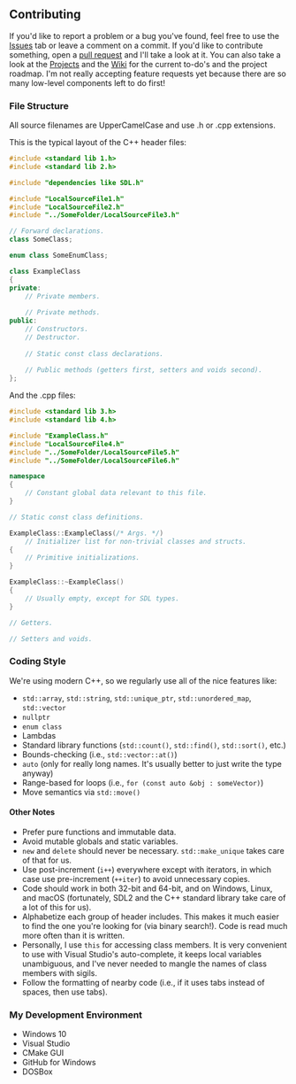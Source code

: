 ## Contributing

If you'd like to report a problem or a bug you've found, feel free to use the [Issues](https://github.com/afritz1/OpenTESArena/issues) tab or leave a comment on a commit. If you'd like to contribute something, open a [pull request](https://github.com/afritz1/OpenTESArena/pulls) and I'll take a look at it. You can also take a look at the [Projects](https://github.com/afritz1/OpenTESArena/projects) and the [Wiki](https://github.com/afritz1/OpenTESArena/wiki) for the current to-do's and the project roadmap. I'm not really accepting feature requests yet because there are so many low-level components left to do first!

### File Structure
All source filenames are UpperCamelCase and use .h or .cpp extensions. 

This is the typical layout of the C++ header files:
```C++
#include <standard lib 1.h>
#include <standard lib 2.h>

#include "dependencies like SDL.h"

#include "LocalSourceFile1.h"
#include "LocalSourceFile2.h"
#include "../SomeFolder/LocalSourceFile3.h"

// Forward declarations.
class SomeClass;

enum class SomeEnumClass;

class ExampleClass
{
private:
	// Private members.
	
	// Private methods.
public:
	// Constructors.
	// Destructor.
	
	// Static const class declarations.
	
	// Public methods (getters first, setters and voids second).
};
```

And the .cpp files:
```C++
#include <standard lib 3.h>
#include <standard lib 4.h>

#include "ExampleClass.h"
#include "LocalSourceFile4.h"
#include "../SomeFolder/LocalSourceFile5.h"
#include "../SomeFolder/LocalSourceFile6.h"

namespace
{
	// Constant global data relevant to this file.
}

// Static const class definitions.

ExampleClass::ExampleClass(/* Args. */)
	// Initializer list for non-trivial classes and structs.
{
	// Primitive initializations.
}

ExampleClass::~ExampleClass()
{
	// Usually empty, except for SDL types.
}

// Getters.

// Setters and voids.
```

### Coding Style
We're using modern C++, so we regularly use all of the nice features like:
- `std::array`, `std::string`, `std::unique_ptr`, `std::unordered_map`, `std::vector`
- `nullptr`
- `enum class`
- Lambdas
- Standard library functions (`std::count()`, `std::find()`, `std::sort()`, etc.)
- Bounds-checking (i.e., `std::vector::at()`)
- `auto` (only for really long names. It's usually better to just write the type anyway)
- Range-based for loops (i.e., `for (const auto &obj : someVector)`)
- Move semantics via `std::move()`

#### Other Notes
- Prefer pure functions and immutable data.
- Avoid mutable globals and static variables.
- `new` and `delete` should never be necessary. `std::make_unique` takes care of that for us.
- Use post-increment (`i++`) everywhere except with iterators, in which case use pre-increment (`++iter`) to avoid unnecessary copies.
- Code should work in both 32-bit and 64-bit, and on Windows, Linux, and macOS (fortunately, SDL2 and the C++ standard library take care of a lot of this for us).
- Alphabetize each group of header includes. This makes it much easier to find the one you're looking for (via binary search!). Code is read much more often than it is written.
- Personally, I use `this` for accessing class members. It is very convenient to use with Visual Studio's auto-complete, it keeps local variables unambiguous, and I've never needed to mangle the names of class members with sigils.
- Follow the formatting of nearby code (i.e., if it uses tabs instead of spaces, then use tabs).

### My Development Environment
- Windows 10
- Visual Studio
- CMake GUI
- GitHub for Windows
- DOSBox
